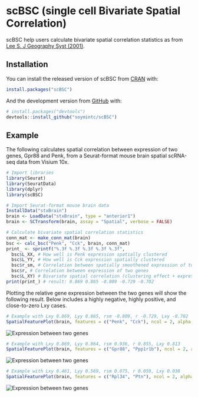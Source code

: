 
<!-- README.md is generated from README.Rmd. Please edit that file -->

# scBSC (single cell Bivariate Spatial Correlation)

<!-- badges: start -->
<!-- badges: end -->

scBSC help users calculate bivariate spatial correlation statistics as
from [Lee S. J Geography Syst
(2001)](https://link.springer.com/article/10.1007/s101090100064).

## Installation

You can install the released version of scBSC from
[CRAN](https://CRAN.R-project.org) with:

``` r
install.packages("scBSC")
```

And the development version from [GitHub](https://github.com/) with:

``` r
# install.packages("devtools")
devtools::install_github("soymintc/scBSC")
```

## Example

The following calculates spatial correlation between expression of two
genes, Gpr88 and Penk, from a Seurat-format mouse brain spatial
scRNA-seq data from Visium 10x.

``` r
# Import libraries
library(Seurat)
library(SeuratData)
library(dplyr)
library(scBSC)

# Import Seurat-format mouse brain data
InstallData("stxBrain")
brain <- LoadData("stxBrain", type = "anterior1")
brain <- SCTransform(brain, assay = "Spatial", verbose = FALSE)

# Calculate bivariate spatial correlation statistics
conn_mat <- make_conn_mat(brain)
bsc <- calc_bsc("Penk", "Cck", brain, conn_mat)
print_ <- sprintf("%.3f %.3f %.3f %.3f %.3f",
  bsc$L_XX, # How well is Penk expression spatially clustered
  bsc$L_YY, # How well is Cck expression spatially clustered
  bsc$r_sm, # Correlation between spatially smoothened expression of two genes
  bsc$r, # Correlation between expression of two genes
  bsc$L_XY) # Bivariate spatial correlation (clustering effect + expression correlation)
print(print_) # result: 0.869 0.865 -0.809 -0.729 -0.702
```

Plotting the relative gene expression between the two genes will show
the following result. Below includes a highly negative, highly positive,
and close-to-zero Lxy cases.

``` r
# Example with Lxy 0.869, Lyy 0.865, rsm -0.809, r -0.729, Lxy -0.702
SpatialFeaturePlot(brain, features = c("Penk", "Cck"), ncol = 2, alpha = c(0.1, 1), max.cutoff = 5)
```

![Expression between two
genes](figures/Lxy_negative.png?raw=true "Highly negative spatial correlation")

``` r
# Example with Lxy 0.869, Lyy 0.864, rsm 0.936, r 0.855, Lxy 0.813
SpatialFeaturePlot(brain, features = c("Gpr88", "Ppp1r1b"), ncol = 2, alpha = c(0.1, 1), max.cutoff = 5)
```

![Expression between two
genes](figures/Lxy_positive.png?raw=true "Highly positive spatial correlation")

``` r
# Example with Lxy 0.461, Lyy 0.569, rsm 0.075, r 0.059, Lxy 0.038
SpatialFeaturePlot(brain, features = c("Rpl34", "Ptn"), ncol = 2, alpha = c(0.1, 1), max.cutoff = 5)
```

![Expression between two
genes](figures/Lxy_neutral.png?raw=true "Close-to-zero spatial correlation")
